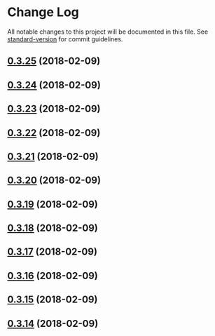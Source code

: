 # Change Log

All notable changes to this project will be documented in this file. See [standard-version](https://github.com/conventional-changelog/standard-version) for commit guidelines.

<a name="0.3.25"></a>
## [0.3.25](https://github.com/svenanders/pwa-boilerplate/compare/v0.3.24...v0.3.25) (2018-02-09)



<a name="0.3.24"></a>
## [0.3.24](https://github.com/svenanders/pwa-boilerplate/compare/v0.3.23...v0.3.24) (2018-02-09)



<a name="0.3.23"></a>
## [0.3.23](https://github.com/svenanders/pwa-boilerplate/compare/v0.3.22...v0.3.23) (2018-02-09)



<a name="0.3.22"></a>
## [0.3.22](https://github.com/svenanders/pwa-boilerplate/compare/v0.3.21...v0.3.22) (2018-02-09)



<a name="0.3.21"></a>
## [0.3.21](https://github.com/svenanders/pwa-boilerplate/compare/v0.3.20...v0.3.21) (2018-02-09)



<a name="0.3.20"></a>
## [0.3.20](https://github.com/svenanders/pwa-boilerplate/compare/v0.3.19...v0.3.20) (2018-02-09)



<a name="0.3.19"></a>
## [0.3.19](https://github.com/svenanders/pwa-boilerplate/compare/v0.3.18...v0.3.19) (2018-02-09)



<a name="0.3.18"></a>
## [0.3.18](https://github.com/svenanders/pwa-boilerplate/compare/v0.3.17...v0.3.18) (2018-02-09)



<a name="0.3.17"></a>
## [0.3.17](https://github.com/svenanders/pwa-boilerplate/compare/v0.3.16...v0.3.17) (2018-02-09)



<a name="0.3.16"></a>
## [0.3.16](https://github.com/svenanders/pwa-boilerplate/compare/v0.3.15...v0.3.16) (2018-02-09)



<a name="0.3.15"></a>
## [0.3.15](https://github.com/svenanders/pwa-boilerplate/compare/v0.3.14...v0.3.15) (2018-02-09)



<a name="0.3.14"></a>
## [0.3.14](https://github.com/svenanders/pwa-boilerplate/compare/v0.3.13...v0.3.14) (2018-02-09)
